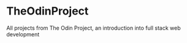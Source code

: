 # TheOdinProject
All projects from The Odin Project, an introduction into full stack web development
